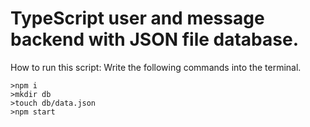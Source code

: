# TypeScript user and message backend with JSON file database.

How to run this script:
Write the following commands into the terminal.

```
>npm i
>mkdir db
>touch db/data.json
>npm start
```
